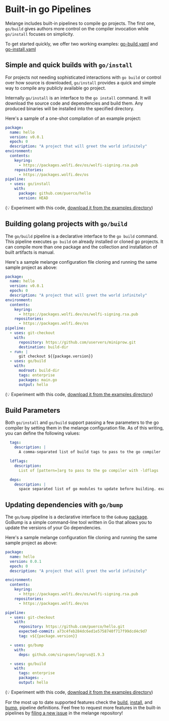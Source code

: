 # Built-in go Pipelines

Melange includes built-in pipelines to compile go projects. The first one,
`go/build` gives authors more control on the compiler invocation while
`go/install` focuses on simplicity.

To get started quickly, we offer two working examples:
[go-build.yaml](https://github.com/chainguard-dev/melange/blob/main/examples/go-build.yaml)
and
[go-install.yaml](https://github.com/chainguard-dev/melange/blob/main/examples/go-install.yaml)

## Simple and quick builds with `go/install`

For projects not needing sophisticated interactions with `go build` or control
over how source is downloaded, `go/install` provides a quick and simple way to
compile any publicly available go project.

Internally `go/install` is an interface to the `go install` command. It will
download the source code and dependencies and build them. Any produced binaries
will be installed into the specified directory.

Here's a sample of a one-shot compilation of an example project:

```yaml
package:
  name: hello
  version: v0.0.1
  epoch: 0
  description: "A project that will greet the world infinitely"
environment:
  contents:
    keyring:
      - https://packages.wolfi.dev/os/wolfi-signing.rsa.pub
    repositories:
      - https://packages.wolfi.dev/os
pipeline:
  - uses: go/install
    with:
      package: github.com/puerco/hello
      version: HEAD
```

(:bulb: Experiment with this code,
[download it from the examples directory](https://github.com/chainguard-dev/melange/blob/main/examples/go-install.yaml))

## Building golang projects with `go/build`

The `go/build` pipeline is a declarative interface to the `go build` command.
This pipeline executes `go build` on already installed or cloned go projects. It
can compile more than one package and the collection and installation of
built artifacts is manual.

Here's a sample melange configuration file cloning and running the same
sample project as above:

```yaml
package:
  name: hello
  version: v0.0.1
  epoch: 0
  description: "A project that will greet the world infinitely"
environment:
  contents:
    keyring:
      - https://packages.wolfi.dev/os/wolfi-signing.rsa.pub
    repositories:
      - https://packages.wolfi.dev/os
pipeline:
  - uses: git-checkout
    with:
      repository: https://github.com/uservers/miniprow.git
      destination: build-dir
  - run: |
      git checkout ${{package.version}}
  - uses: go/build
    with:
      modroot: build-dir
      tags: enterprise
      packages: main.go
      output: hello
```

(:bulb: Experiment with this code,
[download it from the examples directory](https://github.com/chainguard-dev/melange/blob/main/examples/go-build.yaml))

## Build Parameters

Both `go/install` and `go/build` support passing a few parameters to the go
compiler by setting them in the melange configuration file. As of this writing,
you can define the following values:

```yaml
  tags:
    description: |
      A comma-separated list of build tags to pass to the go compiler

  ldflags:
    description:
      List of [pattern=]arg to pass to the go compiler with -ldflags

  deps:
    description: |
      space separated list of go modules to update before building. example: github.com/foo/bar@v1.2.3
```

## Updating dependencies with `go/bump`

The `go/bump` pipeline is a declarative interface to the `GoBump`
[package](https://github.com/chainguard-dev/gobump). GoBump is a simple
command-line tool written in Go that allows you to update the versions
of your Go dependencies.

Here's a sample melange configuration file cloning and running the same
sample project as above:

```yaml
package:
  name: hello
  version: 0.0.1
  epoch: 0
  description: "A project that will greet the world infinitely"

environment:
  contents:
    keyring:
      - https://packages.wolfi.dev/os/wolfi-signing.rsa.pub
    repositories:
      - https://packages.wolfi.dev/os

pipeline:
  - uses: git-checkout
    with:
      repository: https://github.com/puerco/hello.git
      expected-commit: a73c4feb284dc6ed1e5758740f717f99dcd4c9d7
      tag: v${{package.version}}

  - uses: go/bump
    with:
      deps: github.com/sirupsen/logrus@1.9.3

  - uses: go/build
    with:
      tags: enterprise
      packages: .
      output: hello
```

(:bulb: Experiment with this code,
[download it from the examples directory](https://github.com/chainguard-dev/melange/blob/main/examples/go-bump.yaml))

For the most up to date supported features check the
[build](https://github.com/chainguard-dev/melange/blob/main/pkg/build/pipelines/go/build.yaml),
[install](https://github.com/chainguard-dev/melange/blob/main/pkg/build/pipelines/go/install.yaml),
and
[bump](https://github.com/chainguard-dev/melange/blob/main/pkg/build/pipelines/go/bump.yaml),
pipeline definitions. Feel free to request more features in
the built-in pipelines by
[filing a new issue](https://github.com/chainguard-dev/melange/issues/new) in
the melange repository!
